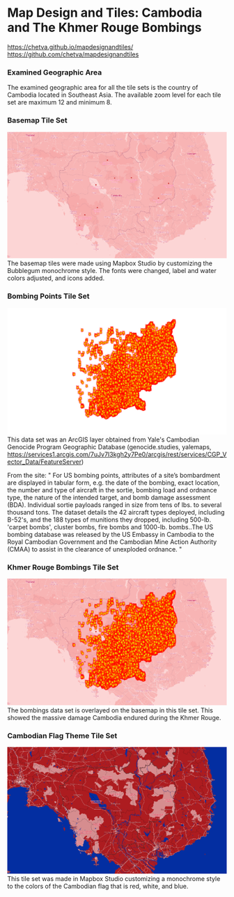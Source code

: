 # Map Design and Tiles: Cambodia and The Khmer Rouge Bombings

https://chetva.github.io/mapdesignandtiles/
https://github.com/chetva/mapdesignandtiles

### Examined Geographic Area
The examined geographic area for all the tile sets is the country of Cambodia located in Southeast Asia. The available zoom level for each tile set are maximum 12 and minimum 8.
### Basemap Tile Set
![img](img/tile1.png)
The basemap tiles were made using Mapbox Studio by customizing the Bubblegum monochrome style. The fonts were changed, label and water colors adjusted, and icons added.
### Bombing Points Tile Set
![img](img/tile2.png)
This data set was an ArcGIS layer obtained from Yale's Cambodian Genocide Program Geographic Database (genocide.studies, yalemaps, https://services1.arcgis.com/7uJv7I3kgh2y7Pe0/arcgis/rest/services/CGP_Vector_Data/FeatureServer)

From the site: " For US bombing points, attributes of a site’s bombardment are displayed in tabular form, e.g. the date of the bombing, exact location, the number and type of aircraft in the sortie, bombing load and ordnance type, the nature of the intended target, and bomb damage assessment (BDA). Individual sortie payloads ranged in size from tens of lbs. to several thousand tons. The dataset details the 42 aircraft types deployed, including B-52's, and the 188 types of munitions they dropped, including 500-lb. 'carpet bombs', cluster bombs, fire bombs and 1000-lb. bombs..The US bombing database was released by the US Embassy in Cambodia to the Royal Cambodian Government and the Cambodian Mine Action Authority (CMAA) to assist in the clearance of unexploded ordnance. "
### Khmer Rouge Bombings Tile Set
![img](img/tile3.png)
The bombings data set is overlayed on the basemap in this tile set. This showed the massive damage Cambodia endured during the Khmer Rouge.

### Cambodian Flag Theme Tile Set
![img](img/tile4.png)
This tile set was made in Mapbox Studio customizing a monochrome style to the colors of the Cambodian flag that is red, white, and blue.
